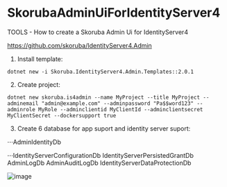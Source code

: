 # SkorubaAdminUiForIdentityServer4

TOOLS - How to create a Skoruba Admin Ui for IdentityServer4


https://github.com/skoruba/IdentityServer4.Admin



1. Install template:


```
dotnet new -i Skoruba.IdentityServer4.Admin.Templates::2.0.1
```

2. Create project:

```
dotnet new skoruba.is4admin --name MyProject --title MyProject --adminemail "admin@example.com" --adminpassword "Pa$$word123" --adminrole MyRole --adminclientid MyClientId --adminclientsecret MyClientSecret --dockersupport true

```

3. Create 6 database for app suport and identity server suport:


⋅⋅⋅AdminIdentityDb

⋅⋅⋅IdentityServerConfigurationDb
IdentityServerPersistedGrantDb
AdminLogDb
AdminAuditLogDb
IdentityServerDataProtectionDb



![image](https://user-images.githubusercontent.com/6674269/116256020-b598e400-a76a-11eb-8d66-7798441fc79f.png)

